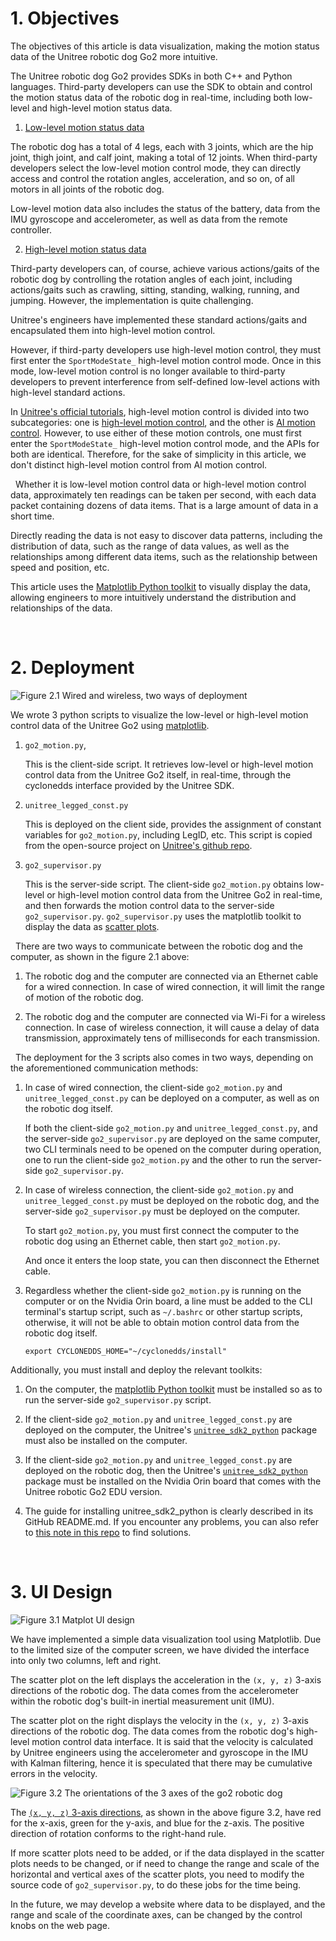 # 1. Objectives

The objectives of this article is data visualization, making the motion status data of the Unitree robotic dog Go2 more intuitive.

The Unitree robotic dog Go2 provides SDKs in both C++ and Python languages. Third-party developers can use the SDK to obtain and control the motion status data of the robotic dog in real-time, including both low-level and high-level motion status data.

1. [Low-level motion status data](https://support.unitree.com/home/en/developer/Basic_services)

The robotic dog has a total of 4 legs, each with 3 joints, which are the hip joint, thigh joint, and calf joint, making a total of 12 joints. When third-party developers select the low-level motion control mode, they can directly access and control the rotation angles, acceleration, and so on, of all motors in all joints of the robotic dog.

Low-level motion data also includes the status of the battery, data from the IMU gyroscope and accelerometer, as well as data from the remote controller.

2. [High-level motion status data](https://support.unitree.com/home/en/developer/sports_services)

Third-party developers can, of course, achieve various actions/gaits of the robotic dog by controlling the rotation angles of each joint, including actions/gaits such as crawling, sitting, standing, walking, running, and jumping. However, the implementation is quite challenging.

Unitree's engineers have implemented these standard actions/gaits and encapsulated them into high-level motion control.

However, if third-party developers use high-level motion control, they must first enter the `SportModeState_` high-level motion control mode. Once in this mode, low-level motion control is no longer available to third-party developers to prevent interference from self-defined low-level actions with high-level standard actions.

In [Unitree's official tutorials](https://support.unitree.com/home/en/developer/Software_Interface_Services), high-level motion control is divided into two subcategories: one is [high-level motion control](https://support.unitree.com/home/en/developer/sports_services), and the other is [AI motion control](https://support.unitree.com/home/en/developer/AI_motion_service). However, to use either of these motion controls, one must first enter the `SportModeState_` high-level motion control mode, and the APIs for both are identical. Therefore, for the sake of simplicity in this article, we don't distinct high-level motion control from AI motion control.

&nbsp;
Whether it is low-level motion control data or high-level motion control data, approximately ten readings can be taken per second, with each data packet containing dozens of data items. That is a large amount of data in a short time. 

Directly reading the data is not easy to discover data patterns, including the distribution of data, such as the range of data values, as well as the relationships among different data items, such as the relationship between speed and position, etc.

This article uses the [Matplotlib Python toolkit](https://matplotlib.org/) to visually display the data, allowing engineers to more intuitively understand the distribution and relationships of the data.


&nbsp;
# 2. Deployment

![Figure 2.1 Wired and wireless, two ways of deployment](./S03E06_src/go2_motion_deployment.png)

We wrote 3 python scripts to visualize the low-level or high-level motion control data of the Unitree Go2 using [matplotlib](https://matplotlib.org/).

1. `go2_motion.py`,

    This is the client-side script. It retrieves low-level or high-level motion control data from the Unitree Go2 itself, in real-time, through the cyclonedds interface provided by the Unitree SDK.

2. `unitree_legged_const.py`

    This is deployed on the client side, provides the assignment of constant variables for `go2_motion.py`, including LegID, etc. This script is copied from the open-source project on [Unitree's github repo](https://github.com/unitreerobotics/unitree_sdk2_python/blob/master/example/low_level/unitree_legged_const.py).

3. `go2_supervisor.py`

    This is the server-side script. The client-side `go2_motion.py` obtains low-level or high-level motion control data from the Unitree Go2 in real-time, and then forwards the motion control data to the server-side `go2_supervisor.py`. `go2_supervisor.py` uses the matplotlib toolkit to display the data as [scatter plots](https://en.wikipedia.org/wiki/Scatter_plot).

&nbsp;
There are two ways to communicate between the robotic dog and the computer, as shown in the figure 2.1 above:

1. The robotic dog and the computer are connected via an Ethernet cable for a wired connection. In case of wired connection, it will limit the range of motion of the robotic dog.

2. The robotic dog and the computer are connected via Wi-Fi for a wireless connection. In case of wireless connection, it will cause a delay of data transmission, approximately tens of milliseconds for each transmission.

&nbsp;
The deployment for the 3 scripts also comes in two ways, depending on the aforementioned communication methods:

1. In case of wired connection, the client-side `go2_motion.py` and `unitree_legged_const.py` can be deployed on a computer, as well as on the robotic dog itself.

    If both the client-side `go2_motion.py` and `unitree_legged_const.py`, and the server-side `go2_supervisor.py` are deployed on the same computer, two CLI terminals need to be opened on the computer during operation, one to run the client-side `go2_motion.py` and the other to run the server-side `go2_supervisor.py`.

2. In case of wireless connection, the client-side `go2_motion.py` and `unitree_legged_const.py` must be deployed on the robotic dog, and the server-side `go2_supervisor.py` must be deployed on the computer. 

    To start `go2_motion.py`, you must first connect the computer to the robotic dog using an Ethernet cable, then start `go2_motion.py`. 

    And once it enters the loop state, you can then disconnect the Ethernet cable.

3. Regardless whether the client-side `go2_motion.py` is running on the computer or on the Nvidia Orin board, a line must be added to the CLI terminal's startup script, such as `~/.bashrc` or other startup scripts, otherwise, it will not be able to obtain motion control data from the robotic dog itself.

    ~~~
    export CYCLONEDDS_HOME="~/cyclonedds/install"
    ~~~

Additionally, you must install and deploy the relevant toolkits:

1. On the computer, the [matplotlib Python toolkit](https://matplotlib.org/) must be installed so as to run the server-side `go2_supervisor.py` script.

2. If the client-side `go2_motion.py` and `unitree_legged_const.py` are deployed on the computer, the Unitree's [`unitree_sdk2_python`](https://github.com/unitreerobotics/unitree_sdk2_python) package must also be installed on the computer.

3. If the client-side `go2_motion.py` and `unitree_legged_const.py` are deployed on the robotic dog, then the Unitree's [`unitree_sdk2_python`](https://github.com/unitreerobotics/unitree_sdk2_python) package must be installed on the Nvidia Orin board that comes with the Unitree robotic Go2 EDU version.

4. The guide for installing unitree_sdk2_python is clearly described in its GitHub README.md. If you encounter any problems, you can also refer to [this note in this repo](./S03E01_unitree_go2_python_programming.md) to find solutions.


&nbsp;
# 3. UI Design

![Figure 3.1 Matplot UI design](./S03E06_src/matplot_UI.png)

We have implemented a simple data visualization tool using Matplotlib. Due to the limited size of the computer screen, we have divided the interface into only two columns, left and right.

The scatter plot on the left displays the acceleration in the `(x, y, z)` 3-axis directions of the robotic dog. The data comes from the accelerometer within the robotic dog's built-in inertial measurement unit (IMU).

The scatter plot on the right displays the velocity in the `(x, y, z)` 3-axis directions of the robotic dog. The data comes from the robotic dog's high-level motion control data interface. It is said that the velocity is calculated by Unitree engineers using the accelerometer and gyroscope in the IMU with Kalman filtering, hence it is speculated that there may be cumulative errors in the velocity.

![Figure 3.2 The orientations of the 3 axes of the go2 robotic dog](./S03E06_src/unitree_go2_orientation.png)

The [`(x, y, z)` 3-axis directions](https://support.unitree.com/home/en/developer/about_Go2), as shown in the above figure 3.2, have red for the x-axis, green for the y-axis, and blue for the z-axis. The positive direction of rotation conforms to the right-hand rule.

If more scatter plots need to be added, or if the data displayed in the scatter plots needs to be changed, or if need to change the range and scale of the horizontal and vertical axes of the scatter plots, you need to modify the source code of `go2_supervisor.py`, to do these jobs for the time being.

In the future, we may develop a website where data to be displayed, and the range and scale of the coordinate axes, can be changed by the control knobs on the web page.
